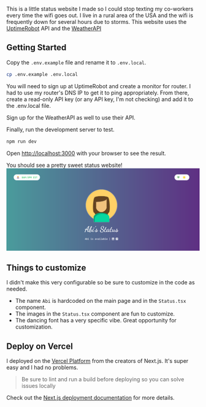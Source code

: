 This is a little status website I made so I could stop texting my co-workers every time the wifi goes out. I live in a rural area of the USA and the wifi is frequently down for several hours due to storms. This website uses the [UptimeRobot](https://uptimerobot.com/) API and the [WeatherAPI](https://www.weatherapi.com/)


## Getting Started
Copy the `.env.example` file and rename it to `.env.local`.

```bash
cp .env.example .env.local
```

You will need to sign up at UptimeRobot and create a monitor for router. I had to use my router's DNS IP to get it to ping appropriately. From there, create a read-only API key (or any API key, I'm not checking) and add it to the .env.local file. 

Sign up for the WeatherAPI as well to use their API.


Finally, run the development server to test.

```bash
npm run dev
```

Open [http://localhost:3000](http://localhost:3000) with your browser to see the result.

You should see a pretty sweet status website! 
![My status website](image.png)

## Things to customize
I didn't make this very configurable so be sure to customize in the code as needed.
- The name `Abi` is hardcoded on the main page and in the `Status.tsx` component.
- The images in the `Status.tsx` component are fun to customize.
- The dancing font has a very specific vibe. Great opportunity for customization.

## Deploy on Vercel

I deployed on the [Vercel Platform](https://vercel.com/new?utm_medium=default-template&filter=next.js&utm_source=create-next-app&utm_campaign=create-next-app-readme) from the creators of Next.js. It's super easy and I had no problems.

> Be sure to lint and run a build before deploying so you can solve issues locally

Check out the [Next.js deployment documentation](https://nextjs.org/docs/deployment) for more details.
